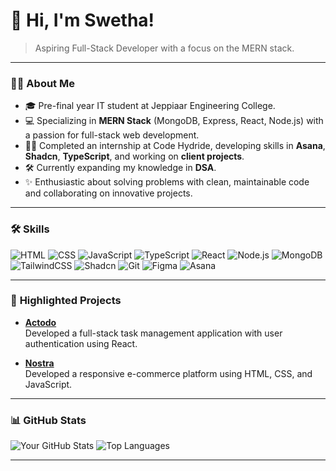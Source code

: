 # 👋 Hi, I'm Swetha!

> Aspiring Full-Stack Developer with a focus on the MERN stack.

---

### 👩‍💻 **About Me**
- 🎓 Pre-final year IT student at Jeppiaar Engineering College.
- 💻 Specializing in **MERN Stack** (MongoDB, Express, React, Node.js) with a passion for full-stack web development.
- 👩‍💼 Completed an internship at Code Hydride, developing skills in **Asana**, **Shadcn**, **TypeScript**, and working on **client projects**.
- 🛠 Currently expanding my knowledge in **DSA**.
- ✨ Enthusiastic about solving problems with clean, maintainable code and collaborating on innovative projects.

---

### 🛠 **Skills**
![HTML](https://img.shields.io/badge/HTML5-E34F26?style=flat&logo=html5&logoColor=white)
![CSS](https://img.shields.io/badge/CSS3-1572B6?style=flat&logo=css3&logoColor=white)
![JavaScript](https://img.shields.io/badge/JavaScript-F7DF1E?style=flat&logo=javascript&logoColor=black)
![TypeScript](https://img.shields.io/badge/TypeScript-007ACC?style=flat&logo=typescript&logoColor=white)
![React](https://img.shields.io/badge/React-61DAFB?style=flat&logo=react&logoColor=white)
![Node.js](https://img.shields.io/badge/Node.js-339933?style=flat&logo=nodedotjs&logoColor=white)
![MongoDB](https://img.shields.io/badge/MongoDB-47A248?style=flat&logo=mongodb&logoColor=white)
![TailwindCSS](https://img.shields.io/badge/TailwindCSS-38B2AC?style=flat&logo=tailwind-css&logoColor=white)
![Shadcn](https://img.shields.io/badge/Shadcn-273347?style=flat)
![Git](https://img.shields.io/badge/Git-F05032?style=flat&logo=git&logoColor=white)
![Figma](https://img.shields.io/badge/Figma-F24E1E?style=flat&logo=figma&logoColor=white)
![Asana](https://img.shields.io/badge/Asana-273347?style=flat&logo=asana&logoColor=white)

---

### 📘 **Highlighted Projects**
- **[Actodo](https://actodo-black-rho.vercel.app/)**  
  Developed a full-stack task management application with user authentication using React.
  
- **[Nostra](https://swethaselvamurugan.github.io/Nostra/)**  
   Developed a responsive e-commerce platform using HTML, CSS, and JavaScript.

---

### 📊 **GitHub Stats**

![Your GitHub Stats](https://github-readme-stats.vercel.app/api?username=swethaselvamurugan&show_icons=true&theme=radical)
![Top Languages](https://github-readme-stats.vercel.app/api/top-langs/?username=swethaselvamurugan&layout=compact&theme=radical)

---
